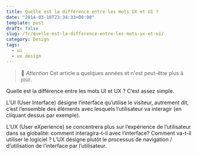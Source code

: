 ```yaml
---
title: Quelle est la différence entre les mots UX et UI ?
date: "2014-03-10T23:34:33+00:00"
template: post
draft: false
slug: /fr/quelle-est-la-difference-entre-les-mots-ux-et-ui/
category: Design
tags:
  - ui
  - ux design
---
```


> 👴 _Attention_ Cet article a quelques années et n'est peut-être plus à jour. 

Quelle est la différence entre les mots UI et UX ? C&rsquo;est assez simple.

L&rsquo;UI (User Interface) désigne l&rsquo;interface qu&rsquo;utilise le visiteur, autrement dit, c&rsquo;est l&rsquo;ensemble des éléments avec lesquels l&rsquo;utilisateur va interagir (en cliquant dessus par exemple).

L&rsquo;UX (User eXperience) se concentrera plus sur l&rsquo;expérience de l&rsquo;utilisateur dans sa globalité: comment interagira-t-il avec l&rsquo;interface? Comment va-t-il utiliser le logiciel ? L&rsquo;UX désigne plutôt le processus de navigation / d&rsquo;utilisation de l&rsquo;interface par l&rsquo;utilisateur.

